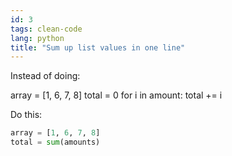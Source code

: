 ```yaml
---
id: 3
tags: clean-code
lang: python
title: "Sum up list values in one line"
---
```


Instead of doing:

array = [1, 6, 7, 8]
total = 0
for i in amount:
	total += i

Do this:

```python
array = [1, 6, 7, 8]
total = sum(amounts)
```
